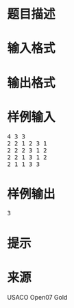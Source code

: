 

# 题目描述



# 输入格式



# 输出格式



# 样例输入


<pre>4 3 3
2 2 1 2 3 1
2 2 2 3 1 2
2 2 1 3 1 2
2 1 1 3 3
</pre>

# 样例输出


<pre>3
</pre>

# 提示



# 来源


<p>
USACO Open07 Gold
</p>
